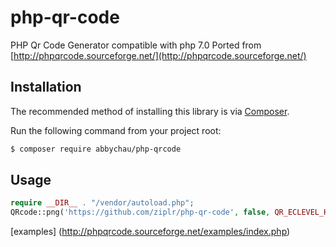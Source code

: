 # php-qr-code
PHP Qr Code Generator compatible with php 7.0
Ported from [http://phpqrcode.sourceforge.net/](http://phpqrcode.sourceforge.net/)

## Installation
The recommended method of installing this library is via [Composer](https://getcomposer.org/).

Run the following command from your project root:

```bash
$ composer require abbychau/php-qrcode
```

## Usage 
```php
require __DIR__ . "/vendor/autoload.php";
QRcode::png('https://github.com/ziplr/php-qr-code', false, QR_ECLEVEL_H, 10, 0);
```

[examples] (http://phpqrcode.sourceforge.net/examples/index.php)
